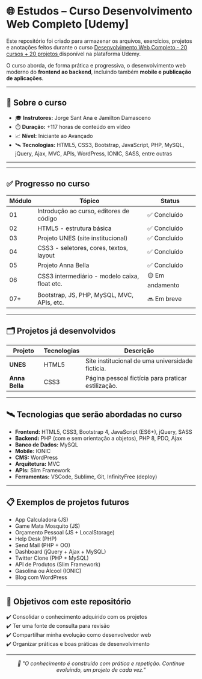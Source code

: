 # 🌐 Estudos – Curso Desenvolvimento Web Completo [Udemy]

Este repositório foi criado para armazenar os arquivos, exercícios, projetos e anotações feitos durante o curso  <a href="https://www.udemy.com/share/101WqG3@rgIS4129fx_Ww_2Wk_Tw_MtKkz5yAFAI4kSdGQTGMjqnk06yeUWxYDcLCklgg0VKLw==/" target="_blank" rel="external">Desenvolvimento Web Completo - 20 cursos + 20 projetos
</a> disponível na plataforma Udemy.

O curso aborda, de forma prática e progressiva, o desenvolvimento web moderno do **frontend ao backend**, incluindo também **mobile e publicação de aplicações**.

---

## 🧠 Sobre o curso

- 🎓 **Instrutores:** Jorge Sant Ana e Jamilton Damasceno  
- ⏱️ **Duração:** +117 horas de conteúdo em vídeo  
- 📈 **Nível:** Iniciante ao Avançado  
- 🛰 **Tecnologias:** HTML5, CSS3, Bootstrap, JavaScript, PHP, MySQL, jQuery, Ajax, MVC, APIs, WordPress, IONIC, SASS, entre outras

---


---

## ✅ Progresso no curso

| Módulo | Tópico                                         | Status       |
|--------|------------------------------------------------|--------------|
| 01     | Introdução ao curso, editores de código        | ✅ Concluído |
| 02     | HTML5 - estrutura básica                       | ✅ Concluído |
| 03     | Projeto UNES (site institucional)              | ✅ Concluído |
| 04     | CSS3 - seletores, cores, textos, layout        | ✅ Concluído |
| 05     | Projeto Anna Bella                             | ✅ Concluído |
| 06     | CSS3 intermediário - modelo caixa, float etc.  | 🟡 Em andamento |
| 07+    | Bootstrap, JS, PHP, MySQL, MVC, APIs, etc.     | 🔜 Em breve  |

---

## 🗂 Projetos já desenvolvidos

| Projeto                 | Tecnologias  | Descrição |
|------------------------|--------------|-----------|
| **UNES**               | HTML5        | Site institucional de uma universidade fictícia. |
| **Anna Bella**         | CSS3         | Página pessoal fictícia para praticar estilização. |

---

## 🛰 Tecnologias que serão abordadas no curso

- **Frontend:** HTML5, CSS3, Bootstrap 4, JavaScript (ES6+), jQuery, SASS
- **Backend:** PHP (com e sem orientação a objetos), PHP 8, PDO, Ajax
- **Banco de Dados:** MySQL
- **Mobile:** IONIC
- **CMS:** WordPress
- **Arquitetura:** MVC
- **APIs:** Slim Framework
- **Ferramentas:** VSCode, Sublime, Git, InfinityFree (deploy)

---

## 📋 Exemplos de projetos futuros

- App Calculadora (JS)
- Game Mata Mosquito (JS)
- Orçamento Pessoal (JS + LocalStorage)
- Help Desk (PHP)
- Send Mail (PHP + OO)
- Dashboard (jQuery + Ajax + MySQL)
- Twitter Clone (PHP + MySQL)
- API de Produtos (Slim Framework)
- Gasolina ou Álcool (IONIC)
- Blog com WordPress

---

## 🔭 Objetivos com este repositório

✔️ Consolidar o conhecimento adquirido com os projetos  
✔️ Ter uma fonte de consulta para revisão  
✔️ Compartilhar minha evolução como desenvolvedor web  
✔️ Organizar práticas e boas práticas de desenvolvimento  

---
<p align="center">
<i> 💬 "O conhecimento é construído com prática e repetição. Continue evoluindo, um projeto de cada vez."</i>
</p>
